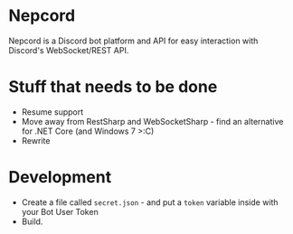 # Nepcord
Nepcord is a Discord bot platform and API for easy interaction with Discord's WebSocket/REST API.  

# Stuff that needs to be done  
* Resume support  
* Move away from RestSharp and WebSocketSharp - find an alternative for .NET Core (and Windows 7 >:C)  
* Rewrite  

# Development
* Create a file called `secret.json` - and put a `token` variable inside with your Bot User Token  
* Build.
